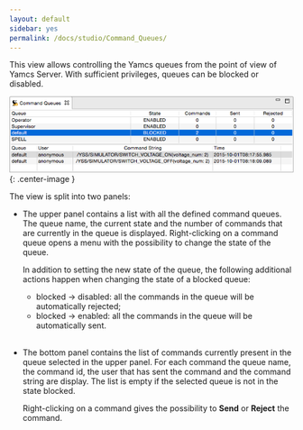 ```yaml
---
layout: default
sidebar: yes
permalink: /docs/studio/Command_Queues/
---
```


This view allows controlling the Yamcs queues from the point of view of Yamcs Server. With sufficient privileges, queues can be blocked or disabled.

![Command Queues](/assets/studio/command-queues.png){: .center-image }

The view is split into two panels:

* The upper panel contains a list with all the defined command queues. The queue name, the current state and the number of commands that are currently in the queue is displayed. Right-clicking on a command queue opens a menu with the possibility to change the state of the queue. 

    In addition to setting the new state of the queue, the following additional actions happen when changing the state of a blocked queue:
    
    * blocked &#8594; disabled: all the commands in the queue will be automatically rejected;
    * blocked &#8594; enabled: all the commands in the queue will be automatically sent.
    <br>

* The bottom panel contains the list of commands currently present in the queue selected in the upper panel. For each command the queue name, the command id, the user that has sent the command and the command string are display. The list is empty if the selected queue is not in the state blocked.

    Right-clicking on a command gives the possibility to **Send** or **Reject** the command.

